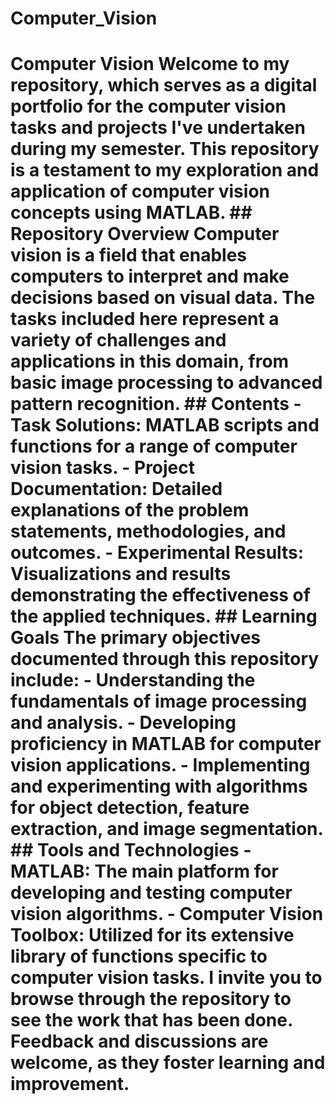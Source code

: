 # Computer_Vision
 # Computer Vision  Welcome to my repository, which serves as a digital portfolio for the computer vision tasks and projects I've undertaken during my semester. This repository is a testament to my exploration and application of computer vision concepts using MATLAB.  ## Repository Overview Computer vision is a field that enables computers to interpret and make decisions based on visual data. The tasks included here represent a variety of challenges and applications in this domain, from basic image processing to advanced pattern recognition.  ## Contents - **Task Solutions**: MATLAB scripts and functions for a range of computer vision tasks. - **Project Documentation**: Detailed explanations of the problem statements, methodologies, and outcomes. - **Experimental Results**: Visualizations and results demonstrating the effectiveness of the applied techniques.  ## Learning Goals The primary objectives documented through this repository include: - Understanding the fundamentals of image processing and analysis. - Developing proficiency in MATLAB for computer vision applications. - Implementing and experimenting with algorithms for object detection, feature extraction, and image segmentation.  ## Tools and Technologies - **MATLAB**: The main platform for developing and testing computer vision algorithms. - **Computer Vision Toolbox**: Utilized for its extensive library of functions specific to computer vision tasks.  I invite you to browse through the repository to see the work that has been done. Feedback and discussions are welcome, as they foster learning and improvement.
